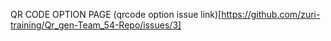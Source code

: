 QR CODE OPTION PAGE (qrcode option issue link)[https://github.com/zuri-training/Qr_gen-Team_54-Repo/issues/3]
